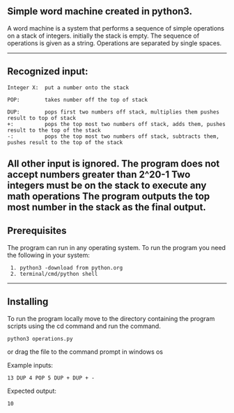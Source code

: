 Simple word machine created in python3.
-----------------------------------------------------------------------

A word machine is a system that performs a sequence of simple operations on a stack of integers. initially the stack is empty. The sequence of operations is given as a string. Operations are separated by single spaces.

-----------------------------------------------------------------------
Recognized input:
-----------------------------------------------------------------------
    Integer X:  put a number onto the stack

    POP:        takes number off the top of stack

    DUP:        pops first two numbers off stack, multiplies them pushes result to top of stack
    +:          pops the top most two numbers off stack, adds them, pushes result to the top of the stack
    -:          pops the top most two numbers off stack, subtracts them, pushes result to the top of the stack
All other input is ignored.
The program does not accept numbers greater than 2^20-1
Two integers must be on the stack to execute any math operations
The program outputs the top most number in the stack as the final output.
-----------------------------------------------------------------------
Prerequisites
-----------------------------------------------------------------------
The program can run in any operating system.
To run the program you need the following in your system:

     1. python3 -download from python.org
     2. terminal/cmd/python shell
-----------------------------------------------------------------------
Installing
-----------------------------------------------------------------------
To run the program locally move to the directory containing the program scripts using the cd command
and run the command.

    python3 operations.py  
   or drag the file to the command prompt in windows os

Example inputs:

    13 DUP 4 POP 5 DUP + DUP + -
Expected output:

    10
